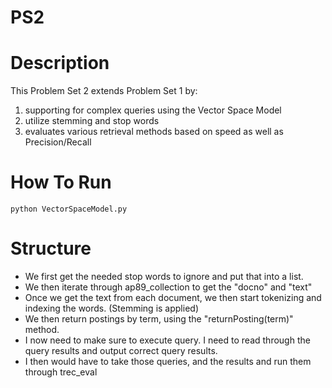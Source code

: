# PS2

# Description
This Problem Set 2 extends Problem Set 1 by: 
1) supporting for complex queries using the Vector Space Model 
2) utilize stemming and stop words
3) evaluates various retrieval methods based on speed as well as Precision/Recall

# How To Run
  `python VectorSpaceModel.py`
  
# Structure
 * We first get the needed stop words to ignore and put that into a list.
 * We then iterate through ap89_collection to get the "docno" and "text"
 * Once we get the text from each document, we then start tokenizing and indexing the words. (Stemming is applied)
 * We then return postings by term, using the "returnPosting(term)" method.
 * I now need to make sure to execute query. I need to read through the query results and output correct query results.
 * I then would have to take those queries, and the results and run them through trec_eval
 
